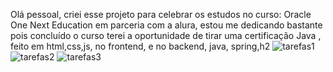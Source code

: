 Olá pessoal, criei esse projeto para celebrar os estudos no curso: 
Oracle One Next Education em parceria com a alura, 
estou me dedicando bastante pois concluído o curso terei a 
oportunidade de tirar uma certificação Java ,
feito em html,css,js, no frontend, e no backend, java, spring,h2
![tarefas1](https://github.com/user-attachments/assets/a1cd267a-1f41-4536-9700-193de0998af9)
![tarefas2](https://github.com/user-attachments/assets/e5d0a89e-a212-4a4d-a672-7dd494ce6d0f)
![tarefas3](https://github.com/user-attachments/assets/534dd69b-792c-4bc4-b597-7e5a79140fc9)
